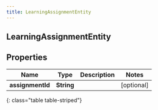 ```yaml
---
title: LearningAssignmentEntity
---
```

## LearningAssignmentEntity

## Properties

|Name | Type | Description | Notes|
|------------ | ------------- | ------------- | -------------|
| **assignmentId** | **String** |  | [optional] |
{: class="table table-striped"}


